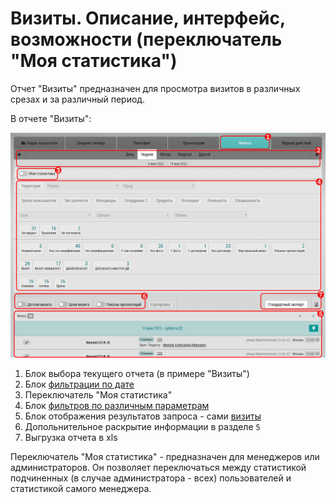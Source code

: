 # Визиты. Описание, интерфейс, возможности (переключатель "Моя статистика")

Отчет "Визиты" предназначен для просмотра визитов в различных срезах и за различный период.

В отчете "Визиты":

![](../images/reports-visits.png)

1. Блок выбора текущего отчета (в примере "Визиты")
2. Блок [фильтрации по дате](reports-filters.html)
3. Переключатель "Моя статистика"
4. Блок [фильтров по различным параметрам](reports-filters.html)
5. Блок отображения результатов запроса - сами [визиты](reports-visits-visit.html)
6. Допольнительное раскрытие информации в разделе `5`
7. Выгрузка отчета в xls

Переключатель "Моя статистика" - предназначен для менеджеров или администраторов.
Он позволяет переключаться между статистикой подчиненных (в случае администратора - всех) пользователей и статистикой самого менеджера.
